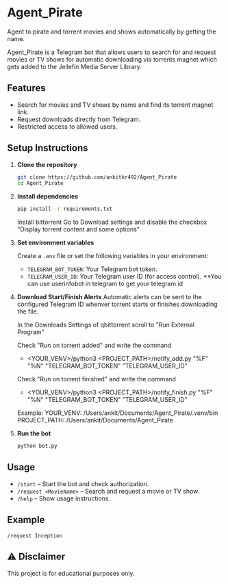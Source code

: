 # Agent_Pirate
Agent to pirate and torrent movies and shows automatically by getting the name.


Agent_Pirate is a Telegram bot that allows users to search for and request movies or TV shows for automatic downloading via torrents magnet which gets added to the Jellefin Media Server Library.

## Features

- Search for movies and TV shows by name and find its torrent magnet link.
- Request downloads directly from Telegram.
- Restricted access to allowed users.

## Setup Instructions

1. **Clone the repository**
    ```bash
    git clone https://github.com/ankitkr492/Agent_Pirate
    cd Agent_Pirate
    ```

2. **Install dependencies**
    ```bash
    pip install -r requirements.txt
    ```

    Install bittorrent
    Go to Download settings and disable the checkbox "Display torrent content and some options"

3. **Set environment variables**

    Create a `.env` file or set the following variables in your environment:
    - `TELEGRAM_BOT_TOKEN`: Your Telegram bot token.
    - `TELEGRAM_USER_ID`: Your Telegram user ID (for access control).
    **You can use userinfobot in telegram to get your telegram id

4. **Download Start/Finish Alerts**
    Automatic alerts can be sent to the configured Telegram ID whenver torrent starts or finishes downloading the file.

    In the Downloads Settings of qbittorrent scroll to "Run External Program"
    
    Check "Run on torrent added" and write the command
    - <YOUR_VENV>/python3  <PROJECT_PATH>/notify_add.py "%F" "%N" "TELEGRAM_BOT_TOKEN" "TELEGRAM_USER_ID"

    Check "Run on torrent finished" and write the command
    - <YOUR_VENV>/python3 <PROJECT_PATH>/notify_finish.py "%F" "%N" "TELEGRAM_BOT_TOKEN" "TELEGRAM_USER_ID"

    Example:
    YOUR_VENV: /Users/ankit/Documents/Agent_Pirate/.venv/bin 
    PROJECT_PATH: /Users/ankit/Documents/Agent_Pirate

4. **Run the bot**
    ```bash
    python bot.py
    ```

## Usage

- `/start` – Start the bot and check authorization.
- `/request <MovieName>` – Search and request a movie or TV show.
- `/help` – Show usage instructions.

## Example

```
/request Inception
```

## ⚠️ Disclaimer

This project is for educational purposes only.
